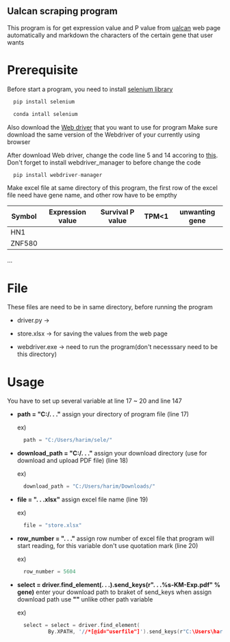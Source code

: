## Ualcan scraping program


This program is for get expression value and P value from [ualcan](http://ualcan.path.edu) web page
automatically and markdown the characters of the certain gene that user wants


# Prerequisite


Before start a program, you need to install [selenium library](https://www.selenium.dev/documentation/webdriver/getting_started/install_library/)
```c
  pip install selenium
```
```c
  conda intall selenium
```
 
 
Also download the [Web driver](https://www.selenium.dev/documentation/webdriver/getting_started/install_drivers/) that you want to use for program
Make sure download the same version of the Webdriver of your currently using browser


After download Web driver, change the code line 5 and 14 accoring to [this](https://github.com/SergeyPirogov/webdriver_manager). Don't forget to install webdriver_manager to before change the code
```c
  pip install webdriver-manager
```

Make excel file at same directory of this program, the first row of the excel file need have gene name, and other row have to be empthy


Symbol|Expression value|Survival P value|TPM<1|unwanting gene
---|---|---|---|---|
HN1|||||
ZNF580|||||
...



# File
These files are need to be in same directory, before running the program


* driver.py -> 

* store.xlsx -> for saving the values from the web page

* webdriver.exe -> need to run the program(don't necesssary need to be this directory)



# Usage
You have to set up several variable at line 17 ~ 20 and line 147


* __path = "C:/. . ."__  assign your directory of program file (line 17)
  
  ex)
  ```c
    path = "C:/Users/harim/sele/"
  ```


* __download_path = "C:/. . ."__  assign your download directory (use for download and upload PDF file) (line 18)

  ex)
  ```c
    download_path = "C:/Users/harim/Downloads/"
  ```


* __file = ". . .xlsx"__  assign excel file name (line 19)
  
  ex)
  ```c
    file = "store.xlsx"
  ```


* __row_number = ". . ."__  assign row number of excel file that program will start reading, for this variable don't use quotation mark (line 20)

  ex)
  ```c
    row_number = 5604
  ```

* __select = driver.find_element(. . .).send_keys(r". . .%s-KM-Exp.pdf" % gene)__  enter your download path to braket of send_keys
when assign download path use __"\"__ unlike other path variable

  ex)
  ```c
    select = select = driver.find_element(
            By.XPATH, '//*[@id="userfile"]').send_keys(r"C:\Users\harim\Downloads\%s-KM-Exp.pdf" % gene)
